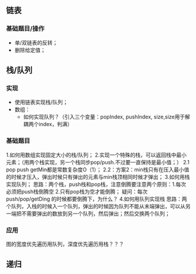 ## 链表
### 基础题目/操作
- 单/双链表的反转；
- 删除给定值；

## 栈/队列
### 实现
- 使用链表实现栈/队列；
- 数组：
  - 如何实现队列？（引入三个变量：popIndex, pushIndex, size,size用于解耦两个index，判满）

### 基础题目
1.如何用数组实现固定大小的栈/队列；
2.实现一个特殊的栈，可以返回栈中最小元素；（用两个栈实现，另一个栈同步pop/push.不过要一直保持是最小值；）
  2.1 pop push getMin都是常数复杂度O（1）；
  2.2：方案2：min栈只有在压入最小值的时候才压入，弹出时候只有弹出的元素与min栈顶相同时候才弹出；
3.如何用栈实现队列；
  思路：两个栈，push栈和pop栈，注意倒腾要注意两个原则：1.每次必须把push栈倒腾空 2.只有pop栈为空才能倒腾；
  疑问：每次 push/pop/getDing 的时候都要倒腾下，为什么？
4.如何用队列实现栈
  思路：两个队列，入栈的时候入一个队列，弹出的时候因为队列不能从末端弹出，可以从另一端把不需要弹出的数放到另一个队列，然后弹出；然后交换两个队列；

### 应用
图的宽度优先遍历用队列，深度优先遍历用栈？？？

## 递归

